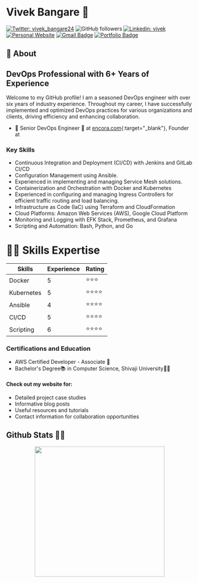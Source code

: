# Vivek Bangare 👋

<!--
**vivekbangare/vivekbangare** is a ✨ _special_ ✨ repository because its `README.md` (this file) appears on your GitHub profile.
-->

[![Twitter: vivek_bangare24](https://img.shields.io/twitter/follow/vivek_bangare24?style=social)](https://twitter.com/vivek_bangare24)
![GitHub followers](https://img.shields.io/github/followers/vivekbangare?label=Follow&style=social)
[![Linkedin: vivek](https://img.shields.io/badge/-vivekbangare24-blue?style=flat-square&logo=Linkedin&logoColor=white&link=https://www.linkedin.com/in/vivekbangare24/)](https://www.linkedin.com/in/vivekbangare24/)
[![Personal Website](https://img.shields.io/badge/Visit%20my-Personal%20Website-blue)](https://basictechno.com)
[![Gmail Badge](https://img.shields.io/badge/-GMail-c14438?style=social&logo=Gmail&logoColor=red&link=mailto:vivek.bangare@gmail.com)](mailto:vivek.bangare@gmail.com)
[![Portfolio Badge](https://img.shields.io/badge/-Portfolio-4285F4?style=flat&logoColor=white&labelColor=black&link=https://vivekbangare.github.io/vivekbangare/)](https://vivekbangare.github.io/vivekbangare/)



## 🧐 About

## DevOps Professional with 6+ Years of Experience

Welcome to my GitHub profile! I am a seasoned DevOps engineer with over six years of industry experience. Throughout my career, I have successfully implemented and optimized DevOps practices for various organizations and clients, driving efficiency and enhancing collaboration.

- 🤠 Senior DevOps Engineer 🥑 at [encora.com](https://www.encora.com/){:target="_blank"}, Founder at 

### Key Skills

- Continuous Integration and Deployment (CI/CD) with Jenkins and GitLab CI/CD
- Configuration Management using Ansible.
- Experienced in implementing and managing Service Mesh solutions.
- Containerization and Orchestration with Docker and Kubernetes
- Experienced in configuring and managing Ingress Controllers for efficient traffic routing and load balancing.
- Infrastructure as Code (IaC) using Terraform and CloudFormation
- Cloud Platforms: Amazon Web Services (AWS), Google Cloud Platform
- Monitoring and Logging with EFK Stack, Prometheus, and Grafana
- Scripting and Automation: Bash, Python, and Go

# 🙇🏻 Skills Expertise

| Skills               | Experience       | Rating       |
|----------------------|------------------|------------- |
| Docker               | 5                | ⭐⭐⭐        |
| Kubernetes           | 5                | ⭐⭐⭐⭐      |
| Ansible              | 4                | ⭐⭐⭐⭐      |
| CI/CD                | 5                | ⭐⭐⭐⭐      |
| Scripting            | 6                | ⭐⭐⭐⭐      |


### Certifications and Education

- AWS Certified Developer - Associate 🧾
- Bachelor's Degree📚 in Computer Science, Shivaji University🧑‍🎓

#### Check out my website for:
- Detailed project case studies
- Informative blog posts
- Useful resources and tutorials
- Contact information for collaboration opportunities

<h2>Github Stats 🐙🐱</h2>
<p align='center'>
  <a href="#"><img src="https://github-readme-stats.vercel.app/api?username=vivekbangare&show_icons=true&count_private=true&theme=dark" width="350"></a>
<!--   <img src="https://codestats-readme.vercel.app/api?username=ghumare64&show_icons&theme=nightowl" alt="ghumare64's code::stats stats">
 -->
</p>
